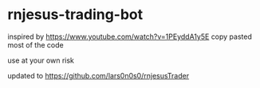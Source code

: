# rnjesus-trading-bot

inspired by https://www.youtube.com/watch?v=1PEyddA1y5E copy pasted most of the code

use at your own risk

updated to https://github.com/lars0n0s0/rnjesusTrader
